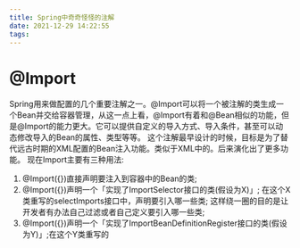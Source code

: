 ```yaml
---
title: Spring中奇奇怪怪的注解 
date: 2021-12-29 14:22:55
tags:
---
```


# @Import
Spring用来做配置的几个重要注解之一。@Import可以将一个被注解的类生成一个Bean并交给容器管理，从这一点上看，@Import有着和@Bean相似的功能，但是@Import的能力更大。它可以提供自定义的导入方式、导入条件，甚至可以动态修改导入的Bean的属性、类型等等。
这个注解最早设计的时候，目标是为了替代远古时期的XML配置的Bean注入功能。类似于XML中的<import />。后来演化出了更多功能。
现在Import主要有三种用法:
1. @Import({})直接声明要注入到容器中的Bean的类;
2. @Import({})声明一个「实现了ImportSelector接口的类(假设为X)」; 在这个X类重写的selectImports接口中，声明要引入哪一些类; 这样绕一圈的目的是让开发者有办法自己过滤或者自己定义要引入哪一些类;
3. @Import({})声明一个「实现了ImportBeanDefinitionRegister接口的类(假设为Y)」;在这个Y类重写的

